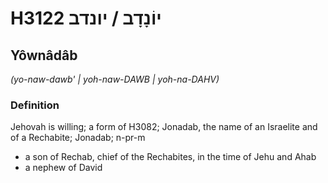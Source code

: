 # H3122 יוֹנָדָב / יונדב

## Yôwnâdâb

_(yo-naw-dawb' | yoh-naw-DAWB | yoh-na-DAHV)_

### Definition

Jehovah is willing; a form of H3082; Jonadab, the name of an Israelite and of a Rechabite; Jonadab; n-pr-m

- a son of Rechab, chief of the Rechabites, in the time of Jehu and Ahab
- a nephew of David
